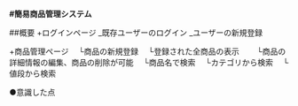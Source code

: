 **#簡易商品管理システム**

##概要
+ログインページ
 _既存ユーザーのログイン
 _ユーザーの新規登録
 
+商品管理ページ
　└商品の新規登録
　└登録された全商品の表示
　　└商品の詳細情報の編集、商品の削除が可能
　└商品名で検索
　└カテゴリから検索
　└値段から検索

●意識した点

